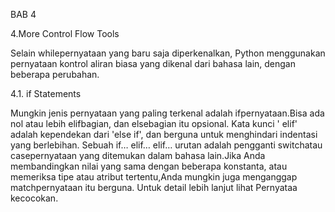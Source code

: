 BAB 4

4.More Control Flow Tools

Selain whilepernyataan yang baru saja diperkenalkan, Python menggunakan pernyataan kontrol aliran biasa yang dikenal dari bahasa lain, dengan beberapa perubahan.

4.1. if Statements

Mungkin jenis pernyataan yang paling terkenal adalah ifpernyataan.Bisa ada nol atau lebih elifbagian, dan elsebagian itu opsional. Kata kunci ' elif' adalah kependekan dari 'else if', dan berguna untuk menghindari indentasi yang berlebihan. Sebuah if… elif… elif… urutan adalah pengganti switchatau casepernyataan yang ditemukan dalam bahasa lain.Jika Anda membandingkan nilai yang sama dengan beberapa konstanta, atau memeriksa tipe atau atribut tertentu,Anda mungkin juga menganggap matchpernyataan itu berguna. Untuk detail lebih lanjut lihat Pernyataa kecocokan.

